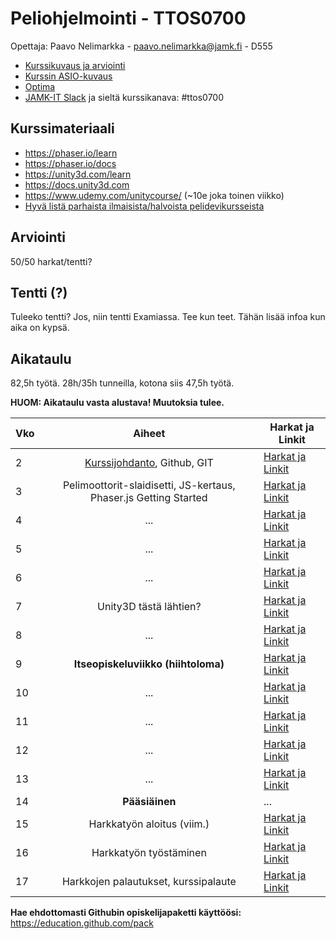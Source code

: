 # Peliohjelmointi - TTOS0700

Opettaja: Paavo Nelimarkka - paavo.nelimarkka@jamk.fi - D555

- [Kurssikuvaus ja arviointi]()
- [Kurssin ASIO-kuvaus]()
- [Optima](h)
- [JAMK-IT Slack](https://jamk-it.slack.com) ja sieltä kurssikanava: #ttos0700

## Kurssimateriaali

- https://phaser.io/learn
- https://phaser.io/docs
- https://unity3d.com/learn
- https://docs.unity3d.com
- https://www.udemy.com/unitycourse/ (~10e joka toinen viikko)
- [Hyvä listä parhaista ilmaisista/halvoista pelidevikursseista](https://www.reddit.com/r/gamedev/comments/74uu6a/i_made_an_evergreen_list_of_the_best_game_dev/)

## Arviointi

50/50 harkat/tentti?

## Tentti (?)

Tuleeko tentti? Jos, niin tentti Examiassa. Tee kun teet. Tähän lisää infoa kun aika on kypsä.

## Aikataulu

82,5h työtä. 28h/35h tunneilla, kotona siis 47,5h työtä.

**HUOM: Aikataulu vasta alustava! Muutoksia tulee.**

| Vko | Aiheet | Harkat ja Linkit |
|:--------|:----------:|---------|
| 2 | [Kurssijohdanto](), Github, GIT | [Harkat ja Linkit]() |
| 3 | Pelimoottorit-slaidisetti, JS-kertaus, Phaser.js Getting Started | [Harkat ja Linkit]() |
| 4 | ... | [Harkat ja Linkit]() |
| 5 | ... | [Harkat ja Linkit]() |
| 6 | ... | [Harkat ja Linkit]() |
| 7 | Unity3D tästä lähtien? | [Harkat ja Linkit]() |
| 8 | ... | [Harkat ja Linkit]() |
| 9 | **Itseopiskeluviikko (hiihtoloma)** | [Harkat ja Linkit]() |
| 10 | ... | [Harkat ja Linkit]() |
| 11 | ... | [Harkat ja Linkit]() |
| 12 | ... | [Harkat ja Linkit]() |
| 13 | ... | [Harkat ja Linkit]() |
| 14 | **Pääsiäinen** | ... |
| 15 | Harkkatyön aloitus (viim.) | [Harkat ja Linkit]() |
| 16 | Harkkatyön työstäminen | [Harkat ja Linkit]() |
| 17 | Harkkojen palautukset, kurssipalaute | [Harkat ja Linkit]() |


**Hae ehdottomasti Githubin opiskelijapaketti käyttöösi:** https://education.github.com/pack
